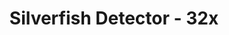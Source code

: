 ---
title: Silverfish Detector - 32x
permalink: /article/compliance32xAddons/Silverfish%20Detector

header-img: article/compliance32xAddons/Silverfish Detector.png

long_text: Are you scared of Silverfish? Well this addon is for you! It will prevent you from mining infested stones! <br> <strong>This pack will works with any resolution!</strong>

authors:
  - Juknum:
    - https://twitter.com/Juknum_

download: 
  - CurseForge:
    - https://www.curseforge.com/minecraft/texture-packs/silverfish-detector/files
---